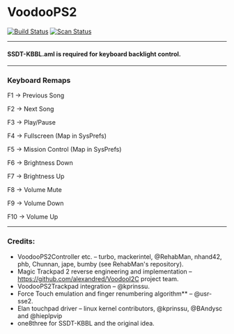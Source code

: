 VoodooPS2
=========

[![Build Status](https://github.com/acidanthera/VoodooPS2/workflows/CI/badge.svg?branch=master)](https://github.com/acidanthera/VoodooPS2/actions) [![Scan Status](https://scan.coverity.com/projects/22190/badge.svg?flat=1)](https://scan.coverity.com/projects/22190)

------------------------------------------------------------------------------------------------------------------------------------
#### SSDT-KBBL.aml is required for keyboard backlight control.



------------------------------------------------------------------------------------------------------------------------------------

### Keyboard Remaps

F1 -> Previous Song

F2 -> Next Song

F3 -> Play/Pause

F4 -> Fullscreen (Map in SysPrefs)

F5 -> Mission Control (Map in SysPrefs)

F6 -> Brightness Down

F7 -> Brightness Up

F8 -> Volume Mute 

F9 -> Volume Down

F10 -> Volume Up



------------------------------------------------------------------------------------------------------------------------------------

### Credits:
* VoodooPS2Controller etc. – turbo, mackerintel, @RehabMan, nhand42, phb, Chunnan, jape, bumby (see RehabMan's repository).
* Magic Trackpad 2 reverse engineering and implementation – https://github.com/alexandred/VoodooI2C project team.
* VoodooPS2Trackpad integration – @kprinssu.
* Force Touch emulation and finger renumbering algorithm** – @usr-sse2.
* Elan touchpad driver – linux kernel contributors, @kprinssu, @BAndysc and @hieplpvip
* one8three for SSDT-KBBL and the original idea.